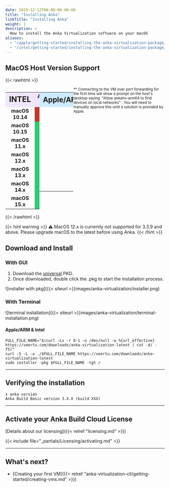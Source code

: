 ```yaml
---
date: 2019-12-12T00:00:00-00:00
title: "Installing Anka"
linkTitle: "Installing Anka"
weight: 1
description: >
  How to install the Anka Virtualization software on your macOS
aliases:
  - "/apple/getting-started/installing-the-anka-virtualization-package/"
  - "/intel/getting-started/installing-the-anka-virtualization-package/"
---
```


## MacOS Host Version Support

{{< rawhtml >}}
<div style="display:flex;">
<table>
<tbody style="text-align:center">
  <tr>
    <td style="font-size: 1.5rem; background-color: #f2e6ff;"><b>INTEL</b></td>
    <td style="background-color: #f2e6ff;"><b>Anka 3.x</b></td>
  </tr>
  <tr>
    <td style="vertical-align: middle"><b>macOS 10.14</b></td>
    <td style="font-size: 1.5rem; background-color: #c0392b;">&#128721;</td>
  </tr>
  <tr>
    <td style="vertical-align: middle"><b>macOS 10.15</b></td>
    <td style="font-size: 1.5rem; background-color: #2ecc71;" class="emojifont">&#128721;</td>
  </tr>
  <tr>
    <td style="vertical-align: middle"><b>macOS 11.x</b></td>
    <td style="font-size: 1.5rem; background-color: #2ecc71;" class="emojifont">&#128721;</td>
  </tr>
  <tr>
    <td style="vertical-align: middle"><b>macOS 12.x</b></td>
    <td style="font-size: 1.5rem; background-color: #2ecc71;" class="emojifont">&#128721;</td>
  </tr>
  <tr>
    <td style="vertical-align: middle"><b>macOS 13.x</b></td>
    <td style="font-size: 1.5rem; background-color: #2ecc71;">&#9989;</td>
  </tr>
  <tr>
    <td style="vertical-align: middle"><b>macOS 14.x</b></td>
    <td style="font-size: 1.5rem; background-color: #2ecc71;">&#9989;</td>
  </tr>
  <tr>
    <td style="vertical-align: middle"><b>macOS 15.x</b></td>
    <td style="font-size: 1.5rem; background-color: #2ecc71;">&#9989;</td>
  </tr>
</tbody>
</table>
<table>
<tbody style="text-align:center;">
  <tr>
    <td style="font-size: 1.4rem; background-color: #ccebff;"><b>Apple/ARM</b></td>
    <td style="background-color: #ccebff;"><b>Anka 3.x</b></td>
  </tr>
  <tr>
    <td style="vertical-align: middle"></td>
    <td style="font-size: 1.5rem; background-color: #c0392b;">&#128721;</td>
  </tr>
  <tr>
    <td style="vertical-align: middle"></td>
    <td style="font-size: 1.5rem; background-color: #c0392b;">&#128721;</td>
  </tr>
  <tr>
    <td style="vertical-align: middle"></td>
    <td style="font-size: 1.5rem; background-color: #c0392b;">&#128721;</td>
  </tr>
  <tr>
    <td style="vertical-align: middle"></td>
    <td style="font-size: 1.5rem; background-color: #2ecc71;" class="emojifont">&#128721;</td>
  </tr>
  <tr>
    <td style="vertical-align: middle"></td>
    <td style="font-size: 1.5rem; background-color: #2ecc71;">&#9989;</td>
  </tr>
  <tr>
    <td style="vertical-align: middle"></td>
    <td style="font-size: 1.5rem; background-color: #2ecc71;">&#9989;</td>
  </tr>
  <tr>
    <td style="vertical-align: middle"></td>
    <td style="font-size: 1.5rem; background-color: #2ecc71;">&#9989;**</td>
  </tr>
</tbody>
</table>
<small>** Connecting to the VM over port forwarding for the first time will show a prompt on the host's desktop saying `"Allow ankahv-arm64 to find devices on local networks"`. You will need to manually approve this until a solution is provided by Apple.</small>
</div>
{{< /rawhtml >}}

{{< hint warning >}}
<b class="emojifont">⚠️</b> MacOS 12.x is currently not supported for 3.3.9 and above. Please upgrade macOS to the latest before using Anka.
{{< /hint >}}

## Download and Install

### With GUI

1. Download the [universal](https://veertu.com/downloads/anka-virtualization-latest) PKG.
2. Once downloaded, double click the .pkg to start the installation process.

![installer with pkg]({{< siteurl >}}images/anka-virtualization/installer.png)

### With Terminal

![terminal installation]({{< siteurl >}}images/anka-virtualization/terminal-installation.png)

#### Apple/ARM & Intel

```shell
FULL_FILE_NAME="$(curl -Ls -r 0-1 -o /dev/null -w %{url_effective} https://veertu.com/downloads/anka-virtualization-latest | cut -d/ -f5)"
curl -S -L -o ./$FULL_FILE_NAME https://veertu.com/downloads/anka-virtualization-latest
sudo installer -pkg $FULL_FILE_NAME -tgt /
```

---

## Verifying the installation

```shell
❯ anka version            
Anka Build Basic version 3.X.X (build XXX)
```

---

## Activate your Anka Build Cloud License

[Details about our licensing]({{< relref "licensing.md" >}})


{{< include file="_partials/Licensing/activating.md" >}}

---

## What's next?

- [Creating your first VM]({{< relref "anka-virtualization-cli/getting-started/creating-vms.md" >}})
